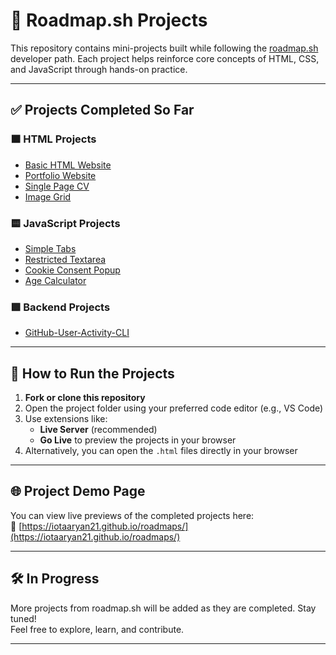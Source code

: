 # 📁 Roadmap.sh Projects

This repository contains mini-projects built while following the [roadmap.sh](https://roadmap.sh) developer path. Each project helps reinforce core concepts of HTML, CSS, and JavaScript through hands-on practice.

---

## ✅ Projects Completed So Far

### 🟧 HTML Projects

- [Basic HTML Website](https://roadmap.sh/projects/basic-html-website)
- [Portfolio Website](https://roadmap.sh/projects/portfolio-website)
- [Single Page CV](https://roadmap.sh/projects/single-page-cv)
- [Image Grid](https://roadmap.sh/projects/image-grid)

### 🟨 JavaScript Projects

- [Simple Tabs](https://roadmap.sh/projects/simple-tabs)
- [Restricted Textarea](https://roadmap.sh/projects/restricted-textarea)
- [Cookie Consent Popup](https://roadmap.sh/projects/cookie-consent)
- [Age Calculator](https://roadmap.sh/projects/age-calculator)


### 🟩 Backend Projects

- [GitHub-User-Activity-CLI](https://roadmap.sh/projects/github-user-activity)


---

## 🚀 How to Run the Projects

1. **Fork or clone this repository**
2. Open the project folder using your preferred code editor (e.g., VS Code)
3. Use extensions like:
   - **Live Server** (recommended)
   - **Go Live** to preview the projects in your browser
4. Alternatively, you can open the `.html` files directly in your browser

---

## 🌐 Project Demo Page

You can view live previews of the completed projects here:  
🔗 [https://iotaaryan21.github.io/roadmaps/](https://iotaaryan21.github.io/roadmaps/)

---

## 🛠️ In Progress

More projects from roadmap.sh will be added as they are completed. Stay tuned!  
Feel free to explore, learn, and contribute.

---
